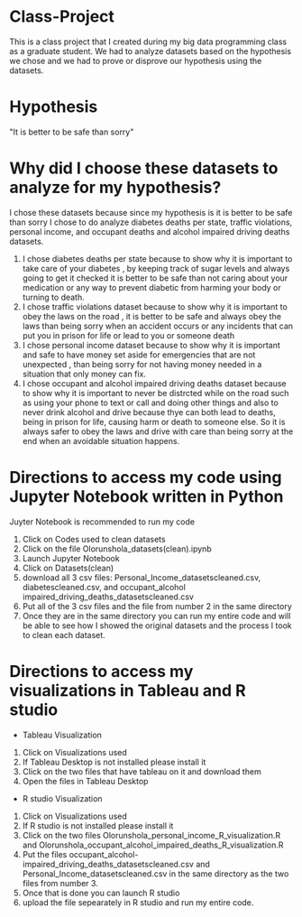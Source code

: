 # Class-Project
This is a class project that I created during my big data programming class as a graduate student. We had to analyze datasets based on the hypothesis we chose and we had to prove or disprove our hypothesis using the datasets. 
# Hypothesis
"It is better to be safe than sorry"
# Why did I choose these datasets to analyze for my hypothesis?
 I chose these datasets because since my hypothesis is it is better to be safe than sorry I chose to do analyze diabetes deaths per state, traffic violations, personal income, and occupant deaths and alcohol impaired driving deaths datasets.
1. I chose diabetes deaths per state because to show why it is important to take care of your diabetes , by keeping track of sugar levels and always going to get it checked it is better to be safe than not caring about your medication or any way to prevent diabetic from harming your body or turning to death. 
2. I chose traffic violations dataset because to show why it is important to obey the laws on the road , it is better to be safe and always obey the laws than being sorry when an accident occurs or any incidents that can put you in prison for life or lead to you or someone death
3. I chose personal income dataset because to show why it is important and safe to have money set aside for emergencies that are not unexpected , than being sorry for not having money needed in a situation that only money can fix. 
4. I chose occupant and alcohol impaired driving deaths dataset because to show why it is important to never be distrcted while on the road such as using your phone to text or call and doing other things and also to never drink alcohol and drive because thye can both lead to deaths, being in prison for life, causing harm or death to someone else. So it is always safer to obey the laws and drive with care than being sorry at the end when an avoidable situation happens.
# Directions to access my code using Jupyter Notebook written in Python
Juyter Notebook is recommended to run my code
1. Click on Codes used to clean datasets
2. Click on the file Olorunshola_datasets(clean).ipynb
3. Launch Jupyter Notebook
4. Click on Datasets(clean)
5. download all 3 csv files: Personal_Income_datasetscleaned.csv, diabetescleaned.csv, and occupant_alcohol impaired_driving_deaths_datasetscleaned.csv
6. Put all of the 3 csv files and the file from number 2 in the same directory 
7. Once they are in the same directory you can run my entire code and will be able to see how I showed the original datasets and the process I took to clean each dataset.
# Directions to access my visualizations in Tableau and R studio
- Tableau Visualization 
1. Click on Visualizations used 
2. If Tableau Desktop is not installed please install it 
3. Click on the two files that have tableau on it and download them 
4. Open the files in Tableau Desktop
- R studio Visualization 
1. Click on Visualizations used
2. If R studio is not installed please install it
3. Click on the two files Olorunshola_personal_income_R_visualization.R and Olorunshola_occupant_alcohol_impaired_deaths_R_visualization.R 
4. Put the files occupant_alcohol-impaired_driving_deaths_datasetscleaned.csv and Personal_Income_datasetscleaned.csv in the same directory as the two files from number 3.
5. Once that is done you can launch R studio
6. upload the file sepearately in R studio and run my entire code.
